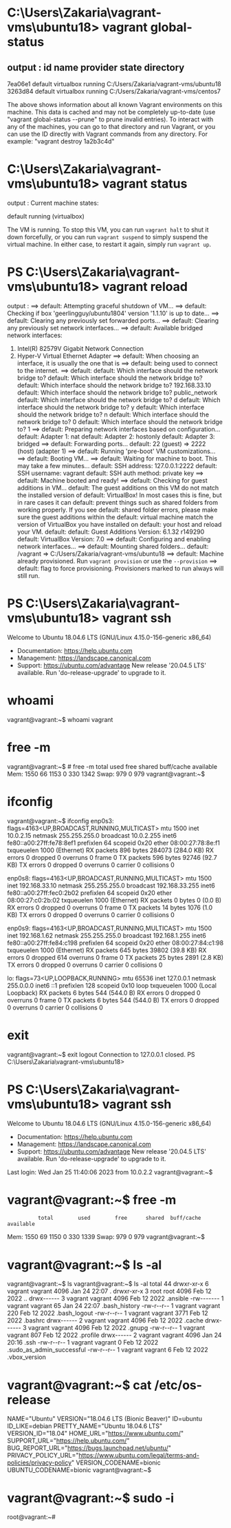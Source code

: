 # C:\Users\Zakaria\vagrant-vms\ubuntu18> vagrant global-status 
output : 
id       name    provider   state    directory                             
--------------------------------------------------------------------------
7ea06e1  default virtualbox running C:/Users/Zakaria/vagrant-vms/ubuntu18 
3263d84  default virtualbox running C:/Users/Zakaria/vagrant-vms/centos7  
 
The above shows information about all known Vagrant environments
on this machine. This data is cached and may not be completely
up-to-date (use "vagrant global-status --prune" to prune invalid
entries). To interact with any of the machines, you can go to that
directory and run Vagrant, or you can use the ID directly with
Vagrant commands from any directory. For example:
"vagrant destroy 1a2b3c4d"

# C:\Users\Zakaria\vagrant-vms\ubuntu18> vagrant status
output : 
Current machine states:

default                   running (virtualbox)

The VM is running. To stop this VM, you can run `vagrant halt` to
shut it down forcefully, or you can run `vagrant suspend` to simply
suspend the virtual machine. In either case, to restart it again,
simply run `vagrant up`.

# PS C:\Users\Zakaria\vagrant-vms\ubuntu18> vagrant reload
output :
==> default: Attempting graceful shutdown of VM...
==> default: Checking if box 'geerlingguy/ubuntu1804' version '1.1.10' is up to date...
==> default: Clearing any previously set forwarded ports...
==> default: Clearing any previously set network interfaces...
==> default: Available bridged network interfaces:
1) Intel(R) 82579V Gigabit Network Connection
2) Hyper-V Virtual Ethernet Adapter
==> default: When choosing an interface, it is usually the one that is
==> default: being used to connect to the internet.
==> default:
    default: Which interface should the network bridge to?
    default: Which interface should the network bridge to?
    default: Which interface should the network bridge to? 192.168.33.10
    default: Which interface should the network bridge to? public_network
    default: Which interface should the network bridge to? d
    default: Which interface should the network bridge to? y
    default: Which interface should the network bridge to? n
    default: Which interface should the network bridge to? 0
    default: Which interface should the network bridge to? 1
==> default: Preparing network interfaces based on configuration...
    default: Adapter 1: nat
    default: Adapter 2: hostonly
    default: Adapter 3: bridged
==> default: Forwarding ports...
    default: 22 (guest) => 2222 (host) (adapter 1)
==> default: Running 'pre-boot' VM customizations...
==> default: Booting VM...
==> default: Waiting for machine to boot. This may take a few minutes...
    default: SSH address: 127.0.0.1:2222
    default: SSH username: vagrant
    default: SSH auth method: private key
==> default: Machine booted and ready!
==> default: Checking for guest additions in VM...
    default: The guest additions on this VM do not match the installed version of
    default: VirtualBox! In most cases this is fine, but in rare cases it can
    default: prevent things such as shared folders from working properly. If you see
    default: shared folder errors, please make sure the guest additions within the
    default: virtual machine match the version of VirtualBox you have installed on
    default: your host and reload your VM.
    default:
    default: Guest Additions Version: 6.1.32 r149290
    default: VirtualBox Version: 7.0
==> default: Configuring and enabling network interfaces...
==> default: Mounting shared folders...
    default: /vagrant => C:/Users/Zakaria/vagrant-vms/ubuntu18
==> default: Machine already provisioned. Run `vagrant provision` or use the `--provision`
==> default: flag to force provisioning. Provisioners marked to run always will still run.


# PS C:\Users\Zakaria\vagrant-vms\ubuntu18> vagrant ssh
Welcome to Ubuntu 18.04.6 LTS (GNU/Linux 4.15.0-156-generic x86_64)

 * Documentation:  https://help.ubuntu.com
 * Management:     https://landscape.canonical.com
 * Support:        https://ubuntu.com/advantage
New release '20.04.5 LTS' available.
Run 'do-release-upgrade' to upgrade to it.


#  whoami
vagrant@vagrant:~$ whoami
vagrant

# free -m
vagrant@vagrant:~$  # free -m
              total        used        free      shared  buff/cache   available
Mem:           1550          66        1153           0         330        1342
Swap:           979           0         979
vagrant@vagrant:~$

# ifconfig
vagrant@vagrant:~$ ifconfig
enp0s3: flags=4163<UP,BROADCAST,RUNNING,MULTICAST>  mtu 1500
        inet 10.0.2.15  netmask 255.255.255.0  broadcast 10.0.2.255
        inet6 fe80::a00:27ff:fe78:8ef1  prefixlen 64  scopeid 0x20<link>
        ether 08:00:27:78:8e:f1  txqueuelen 1000  (Ethernet)
        RX packets 896  bytes 284073 (284.0 KB)
        RX errors 0  dropped 0  overruns 0  frame 0
        TX packets 596  bytes 92746 (92.7 KB)
        TX errors 0  dropped 0 overruns 0  carrier 0  collisions 0

enp0s8: flags=4163<UP,BROADCAST,RUNNING,MULTICAST>  mtu 1500
        inet 192.168.33.10  netmask 255.255.255.0  broadcast 192.168.33.255
        inet6 fe80::a00:27ff:fec0:2b02  prefixlen 64  scopeid 0x20<link>
        ether 08:00:27:c0:2b:02  txqueuelen 1000  (Ethernet)
        RX packets 0  bytes 0 (0.0 B)
        RX errors 0  dropped 0  overruns 0  frame 0
        TX packets 14  bytes 1076 (1.0 KB)
        TX errors 0  dropped 0 overruns 0  carrier 0  collisions 0

enp0s9: flags=4163<UP,BROADCAST,RUNNING,MULTICAST>  mtu 1500
        inet 192.168.1.62  netmask 255.255.255.0  broadcast 192.168.1.255
        inet6 fe80::a00:27ff:fe84:c198  prefixlen 64  scopeid 0x20<link>
        ether 08:00:27:84:c1:98  txqueuelen 1000  (Ethernet)
        RX packets 645  bytes 39802 (39.8 KB)
        RX errors 0  dropped 614  overruns 0  frame 0
        TX packets 25  bytes 2891 (2.8 KB)
        TX errors 0  dropped 0 overruns 0  carrier 0  collisions 0

lo: flags=73<UP,LOOPBACK,RUNNING>  mtu 65536
        inet 127.0.0.1  netmask 255.0.0.0
        inet6 ::1  prefixlen 128  scopeid 0x10<host>
        loop  txqueuelen 1000  (Local Loopback)
        RX packets 6  bytes 544 (544.0 B)
        RX errors 0  dropped 0  overruns 0  frame 0
        TX packets 6  bytes 544 (544.0 B)
        TX errors 0  dropped 0 overruns 0  carrier 0  collisions 0

# exit
vagrant@vagrant:~$ exit
logout
Connection to 127.0.0.1 closed.
PS C:\Users\Zakaria\vagrant-vms\ubuntu18>


# PS C:\Users\Zakaria\vagrant-vms\ubuntu18> vagrant ssh
Welcome to Ubuntu 18.04.6 LTS (GNU/Linux 4.15.0-156-generic x86_64)

 * Documentation:  https://help.ubuntu.com
 * Management:     https://landscape.canonical.com
 * Support:        https://ubuntu.com/advantage
New release '20.04.5 LTS' available.
Run 'do-release-upgrade' to upgrade to it.

Last login: Wed Jan 25 11:40:06 2023 from 10.0.2.2
vagrant@vagrant:~$

# vagrant@vagrant:~$ free -m
              total        used        free      shared  buff/cache   available
Mem:           1550          69        1150           0         330        1339
Swap:           979           0         979
vagrant@vagrant:~$

# vagrant@vagrant:~$ ls -al
vagrant@vagrant:~$ ls
vagrant@vagrant:~$ ls -al
total 44
drwxr-xr-x 6 vagrant vagrant 4096 Jan 24 22:07 .
drwxr-xr-x 3 root    root    4096 Feb 12  2022 ..
drwx------ 3 vagrant vagrant 4096 Feb 12  2022 .ansible
-rw------- 1 vagrant vagrant   65 Jan 24 22:07 .bash_history
-rw-r--r-- 1 vagrant vagrant  220 Feb 12  2022 .bash_logout
-rw-r--r-- 1 vagrant vagrant 3771 Feb 12  2022 .bashrc
drwx------ 2 vagrant vagrant 4096 Feb 12  2022 .cache
drwx------ 3 vagrant vagrant 4096 Feb 12  2022 .gnupg
-rw-r--r-- 1 vagrant vagrant  807 Feb 12  2022 .profile
drwx------ 2 vagrant vagrant 4096 Jan 24 20:16 .ssh
-rw-r--r-- 1 vagrant vagrant    0 Feb 12  2022 .sudo_as_admin_successful
-rw-r--r-- 1 vagrant vagrant    6 Feb 12  2022 .vbox_version

# vagrant@vagrant:~$ cat /etc/os-release
NAME="Ubuntu"
VERSION="18.04.6 LTS (Bionic Beaver)"
ID=ubuntu
ID_LIKE=debian
PRETTY_NAME="Ubuntu 18.04.6 LTS"
VERSION_ID="18.04"
HOME_URL="https://www.ubuntu.com/"
SUPPORT_URL="https://help.ubuntu.com/"
BUG_REPORT_URL="https://bugs.launchpad.net/ubuntu/"
PRIVACY_POLICY_URL="https://www.ubuntu.com/legal/terms-and-policies/privacy-policy"
VERSION_CODENAME=bionic
UBUNTU_CODENAME=bionic
vagrant@vagrant:~$

# vagrant@vagrant:~$ sudo -i
root@vagrant:~#